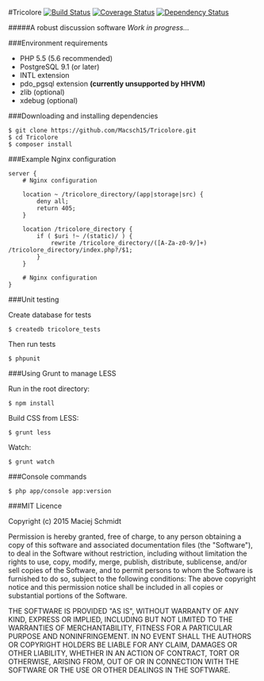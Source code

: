 #Tricolore [![Build Status](https://travis-ci.org/Macsch15/Tricolore.svg)](https://travis-ci.org/Macsch15/Tricolore) [![Coverage Status](https://coveralls.io/repos/Macsch15/Tricolore/badge.svg?branch=master)](https://coveralls.io/r/Macsch15/Tricolore?branch=master) [![Dependency Status](https://www.versioneye.com/user/projects/551af4933661f134fe0001e8/badge.svg?style=flat)](https://www.versioneye.com/user/projects/551af4933661f134fe0001e8)

#####A robust discussion software
*Work in progress...*

###Environment requirements
- PHP 5.5 (5.6 recommended)
- PostgreSQL 9.1 (or later)
- INTL extension
- pdo_pgsql extension **(currently unsupported by HHVM)**
- zlib (optional)
- xdebug (optional)

###Downloading and installing dependencies
```
$ git clone https://github.com/Macsch15/Tricolore.git
$ cd Tricolore
$ composer install
```

###Example Nginx configuration
```
server {
    # Nginx configuration

    location ~ /tricolore_directory/(app|storage|src) {
        deny all;
        return 405;
    }

    location /tricolore_directory {
        if ( $uri !~ /(static)/ ) {
            rewrite /tricolore_directory/([A-Za-z0-9/]+) /tricolore_directory/index.php?/$1;
        }
    }

    # Nginx configuration
}
```

###Unit testing

Create database for tests
```
$ createdb tricolore_tests
```

Then run tests
```
$ phpunit
```

###Using Grunt to manage LESS

Run in the root directory:
```
$ npm install
```

Build CSS from LESS:
```
$ grunt less
```

Watch:
```
$ grunt watch
```

###Console commands

```
$ php app/console app:version
```

###MIT Licence

Copyright (c) 2015 Maciej Schmidt

Permission is hereby granted, free of charge, to any person obtaining a copy 
of this software and associated documentation files (the "Software"), to deal
in the Software without restriction, including without limitation the rights
to use, copy, modify, merge, publish, distribute, sublicense, and/or sell
copies of the Software, and to permit persons to whom the Software is furnished
to do so, subject to the following conditions:
The above copyright notice and this permission notice shall be included in all
copies or substantial portions of the Software.

THE SOFTWARE IS PROVIDED "AS IS", WITHOUT WARRANTY OF ANY KIND, EXPRESS OR
IMPLIED, INCLUDING BUT NOT LIMITED TO THE WARRANTIES OF MERCHANTABILITY,
FITNESS FOR A PARTICULAR PURPOSE AND NONINFRINGEMENT. IN NO EVENT SHALL THE
AUTHORS OR COPYRIGHT HOLDERS BE LIABLE FOR ANY CLAIM, DAMAGES OR OTHER
LIABILITY, WHETHER IN AN ACTION OF CONTRACT, TORT OR OTHERWISE, ARISING FROM,
OUT OF OR IN CONNECTION WITH THE SOFTWARE OR THE USE OR OTHER DEALINGS IN
THE SOFTWARE.
